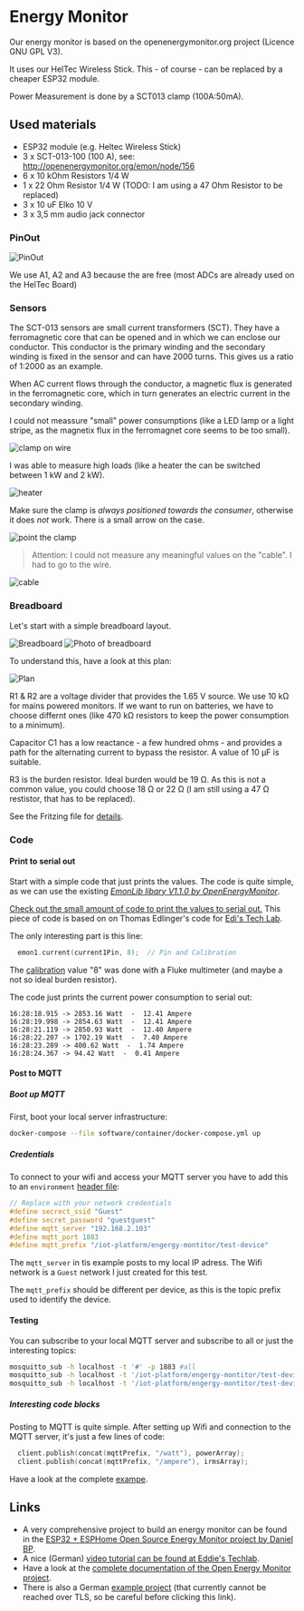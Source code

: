 # Energy Monitor

Our energy monitor is based on the openenergymonitor.org project (Licence GNU GPL V3). 

It uses our HelTec Wireless Stick. This - of course - can be replaced by a cheaper ESP32 module.

Power Measurement is done by a SCT013 clamp (100A:50mA).

## Used materials

* ESP32 module (e.g. Heltec Wireless Stick)
* 3 x SCT-013-100 (100 A), see: http://openenergymonitor.org/emon/node/156
* 6 x 10 kOhm Resistors 1/4 W
* 1 x 22 Ohm Resistor 1/4 W (TODO: I am using a 47 Ohm Resistor to be replaced)
* 3 x 10 uF Elko 10 V
* 3 x 3,5 mm audio jack connector

### PinOut

![PinOut](https://resource.heltec.cn/download/Wireless_Stick_V3/HTIT-WS_V3.png "PinOut")

We use A1, A2 and A3 because the are free (most ADCs are already used on the HelTec Board)

### Sensors 

The SCT-013 sensors are small current transformers (SCT). They have a ferromagnetic core that can be opened and in which we can enclose our conductor. This conductor is the primary winding and the secondary winding is fixed in the sensor and can have 2000 turns. This gives us a ratio of 1:2000 as an example.

When AC current flows through the conductor, a magnetic flux is generated in the ferromagnetic core, which in turn generates an electric current in the secondary winding.

I could not meassure "small" power consumptions (like a LED lamp or a light stripe, as the magnetix flux in the ferromagnet core seems to be too small). 

![clamp on wire](./docs/images/clamp1.jpeg "clamp on a wire")

I was able to measure high loads (like a heater the can be switched between 1 kW and 2 kW).

![heater](./docs/images/example-heater.png "serial out of a heater")

Make sure the clamp is *always positioned towards the consumer*, otherwise it does *not* work. There is a small arrow on the case.

![point the clamp](./docs/images/clamp2.jpeg "point the clamp")

> Attention: I could not measure any meaningful values on the "cable". I had to go to the wire.

![cable](./docs/images/clamp3.jpeg "use the clamp on the wire, not on the cable")

### Breadboard

Let's start with a simple breadboard layout.

![Breadboard](./docs/images/breadboard.png "breakboard layout")
![Photo of breadboard](./docs/images/photo-breadboard.jpeg "photo of breadboard")

To understand this, have a look at this plan:

![Plan](./docs/images/plan.png "plan")

R1 & R2 are a voltage divider that provides the 1.65 V source. We use 10 kΩ for mains powered monitors. If we want to run on batteries, we have to choose differnt ones (like 470 kΩ resistors to keep the power consumption to a minimum).

Capacitor C1 has a low reactance - a few hundred ohms - and provides a path for the alternating current to bypass the resistor. A value of 10 μF is suitable.

R3 is the burden resistor. Ideal burden would be 19 Ω. As this is not a common value, you could choose 18 Ω or 22 Ω (I am still using a 47 Ω restistor, that has to be replaced).

See the Fritzing file for [details](./energy-monitor/energy-monitor.fzz).

### Code

#### Print to serial out

Start with a simple code that just prints the values. The code is quite simple, as we can use the existing *[EmonLib libary V1.1.0 by OpenEnergyMonitor](https://docs.openenergymonitor.org/electricity-monitoring/ct-sensors/)*.

[Check out the small amount of code to print the values to serial out.](./01-energy-monitor-serial-out/) This piece of code is based on on Thomas Edlinger's code for [Edi's Tech Lab](https://www.edistechlab.com).

The only interesting part is this line:

```C
  emon1.current(current1Pin, 8);  // Pin and Calibration
```

The [calibration](https://docs.openenergymonitor.org/electricity-monitoring/ctac/calibration.html) value "8" was done with a Fluke multimeter (and maybe a not so ideal burden resistor).

The code just prints the current power consumption to serial out:

```
16:28:18.915 -> 2853.16 Watt  -  12.41 Ampere
16:28:19.998 -> 2854.63 Watt  -  12.41 Ampere
16:28:21.119 -> 2850.93 Watt  -  12.40 Ampere
16:28:22.207 -> 1702.19 Watt  -  7.40 Ampere
16:28:23.289 -> 400.62 Watt  -  1.74 Ampere
16:28:24.367 -> 94.42 Watt  -  0.41 Ampere
```
#### Post to MQTT

##### Boot up MQTT

First, boot your local server infrastructure:

```sh
docker-compose --file software/container/docker-compose.yml up
```

##### Credentials

To connect to your wifi and access your MQTT server you have to add this to an `environment` [header file](./02-energy-monitor-mqtt/environment.h):

```C
// Replace with your network credentials
#define secrect_ssid "Guest"
#define secret_password "guestguest"
#define mqtt_server "192.168.2.103"
#define mqtt_port 1883
#define mqtt_prefix "/iot-platform/engergy-montitor/test-device"
```

The `mqtt_server` in tis example posts to my local IP adress. The Wifi network is a `Guest` network I just created for this test.

The `mqtt_prefix` should be different per device, as this is the topic prefix used to identify the device.

#### Testing

You can subscribe to your local MQTT server and subscribe to all or just the interesting topics:

```sh
mosquitto_sub -h localhost -t '#' -p 1883 #all
mosquitto_sub -h localhost -t '/iot-platform/engergy-montitor/test-device/ampere' -p 1883 #power
mosquitto_sub -h localhost -t '/iot-platform/engergy-montitor/test-device/watt' -p 1883 #current
```

##### Interesting code blocks

Posting to MQTT is quite simple. After setting up Wifi and connection to the MQTT server, it's just a few lines of code:

```C
  client.publish(concat(mqttPrefix, "/watt"), powerArray);
  client.publish(concat(mqttPrefix, "/ampere"), irmsArray);
```

Have a look at the complete [exampe](./02-energy-monitor-mqtt/).

## Links

* A very comprehensive project to build an energy monitor can be found in the [ESP32 + ESPHome Open Source Energy Monitor project by Daniel BP](https://github.com/danpeig/ESP32EnergyMonitor).
* A nice (German) [video tutorial can be found at Eddie's Techlab](https://edistechlab.com/sct013-sensor-zum-wechselstrom-messen/).
* Have a look at the [complete documentation of the Open Energy Monitor project](https://docs.openenergymonitor.org/).
* There is also a German [example project](http://www.technik-fan.de/index.php/Open_Energy_Monitor_mit_dem_ESP32) (that currently cannot be reached over TLS, so be careful before clicking this link).